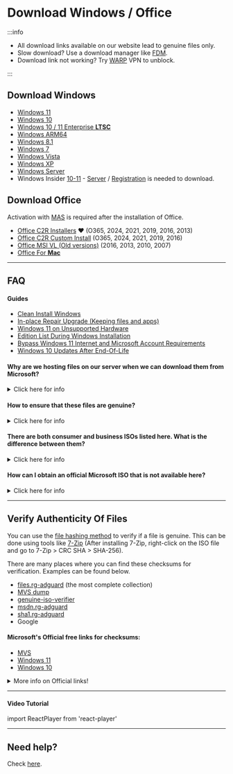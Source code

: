 # Download Windows / Office

:::info

- All download links available on our website lead to genuine files only.
- Slow download? Use a download manager like [FDM](https://www.freedownloadmanager.org/).
- Download link not working? Try [WARP](https://one.one.one.one/) VPN to unblock.

:::

## Download Windows
-  [Windows 11](windows_11_links.md)                                                                                                                                                              
-  [Windows 10](windows_10_links.md)                                                                                                                                                              
-  [Windows 10 / 11 Enterprise **LTSC**](windows_ltsc_links.md)                                                                                                                                   
-  [Windows ARM64](windows_arm_links.md)                                                                                                                                                          
-  [Windows 8.1](windows_8.1_links.md)                                                                                                                                                            
-  [Windows 7](windows_7_links.md)                                                                                                                                                                
-  [Windows Vista](windows_vista__links.md)    
-  [Windows XP](windows_xp_links.md)                                                                                                                                                              
-  [Windows Server](windows_server_links.md)                                                                                                                                                      
-  Windows Insider [10-11](https://www.microsoft.com/en-us/software-download/windowsinsiderpreviewiso) - [Server](https://www.microsoft.com/en-us/software-download/windowsinsiderpreviewserver) / [Registration](https://www.microsoft.com/en-us/windowsinsider/getting-started) is needed to download.

## Download Office
Activation with [MAS](intro.md#how-to-activate-windows--office) is required after the installation of Office.

-  [Office C2R Installers](https://gravesoft.dev/office_c2r_links) ❤️ (O365, 2024, 2021, 2019, 2016, 2013)  
-  [Office C2R Custom Install](https://gravesoft.dev/office_c2r_custom) (O365, 2024, 2021, 2019, 2016)
-  [Office MSI VL (Old versions)](office_msi_links.md) (2016, 2013, 2010, 2007)
-  [Office For **Mac**](office_for_mac.md)                             

---

## FAQ

#### Guides
- [Clean Install Windows](https://gravesoft.dev/clean_install_windows)
- [In-place Repair Upgrade (Keeping files and apps)](https://gravesoft.dev/in-place_repair_upgrade)
- [Windows 11 on Unsupported Hardware](https://gravesoft.dev/clean_install_windows#windows-11-on-unsupported-hardware)
- [Edition List During Windows Installation](https://gravesoft.dev/clean_install_windows#edition-list-during-windows-installation)
- [Bypass Windows 11 Internet and Microsoft Account Requirements](https://gravesoft.dev/clean_install_windows#bypass-windows-11-internet-and-microsoft-account-requirements)
- [Windows 10 Updates After End-Of-Life](windows10_eol.md)

#### Why are we hosting files on our server when we can download them from Microsoft?

<details>
<summary>Click here for info</summary>

Microsoft provides consumer ISOs for free on their [site](https://www.microsoft.com/en-us/software-download), but business, enterprise, and older ISOs are behind paywalls such as [MVS](https://visualstudio.microsoft.com/subscriptions/) and [M365 Admin Center](https://learn.microsoft.com/en-us/licensing/vlsc-faqs-home-page). That's why we need to host files on our servers.

</details>

#### How to ensure that these files are genuine?

<details>
<summary>Click here for info</summary>

You can check [here](genuine-installation-media.md#verify-authenticity-of-files) on how to be sure that files are genuine by verifying the checksum available on the official Microsoft website.

</details>


#### There are both consumer and business ISOs listed here. What is the difference between them?

<details>
<summary>Click here for info</summary>

For Windows 10/11 General Availability Channel (GAC) releases (i.e., Home and Pro), Microsoft produces two types of ISO files: Consumer and Business. 

The Consumer ISO includes all editions such as Home, Pro, and Education, but excludes the Enterprise edition. In contrast, the Business ISO contains all editions except for the Home-level editions, and these ISO files come with a KMS key pre-installed (not activated) by default.

</details>


#### How can I obtain an official Microsoft ISO that is not available here?

<details>
<summary>Click here for info</summary>

You can request the file [here](https://discord.gg/FajfGaH3nD).

</details>

---

## Verify Authenticity Of Files

You can use the [file hashing method](https://en.wikipedia.org/wiki/File_verification) to verify if a file is genuine. This can be done using tools like [7-Zip](https://7-zip.org/) (After installing 7-Zip, right-click on the ISO file and go to 7-Zip > CRC SHA > SHA-256).

There are many places where you can find these checksums for verification. Examples can be found below.

 -  [files.rg-adguard](https://files.rg-adguard.net/search) (the most complete collection)
 -  [MVS dump](https://awuctl.github.io/mvs/)
 -  [genuine-iso-verifier](https://genuine-iso-verifier.weebly.com/)
 -  [msdn.rg-adguard](https://msdn.rg-adguard.net/)
 -  [sha1.rg-adguard](https://sha1.rg-adguard.net/)
 -  Google

#### Microsoft's Official free links for checksums:

 -	[MVS](https://my.visualstudio.com/Downloads)
 -	[Windows 11](https://www.microsoft.com/en-us/software-download/windows11)
 -	[Windows 10](https://www.microsoft.com/en-us/software-download/windows10)

<details>
  <summary>More info on Official links!</summary>

**MVS**  
On MVS, you need to login and click on 'All Downloads' button and then search the product name.  

**MVS Limitations:**  
 -	They used to publish only SHA-1, but later started publishing SHA-1 and SHA-256 both and from 2022 they now publish only SHA-256.  
 -	However they removed all the SHA-1 data and as a result, old files checksums are simply not available on MVS site.  
 -	Also, around the time when they were publishing SHA-1 and SHA-256 both, they messed up some SHA-256 data, for example 
 	```
 	Incorrect SHA-256 example
 	SHA256: BDB3D0C5C933B201ECE736A172FB604AA5D7D0705DD75681F9FCC4B1EE79FAC8
 	File name: en-uk_windows_10_enterprise_ltsc_2019_x64_dvd_723dfbc1.iso
 	```
 -	So its useful only for the latest files.

**Windows 11**  
SHA-256 list will appear if you download the ISO file.

**Windows 10**  
Microsoft doesn't allow you to download ISO file directly if browser's useragent is Windows OS. So you need to change it to something else like Android or IOS and then download the ISO file to see the list.

</details>

---

#### Video Tutorial

import ReactPlayer from 'react-player'

<ReactPlayer controls width='100%' height='auto' src='/how_to_verify_files.mp4' />

---

## Need help?

Check [here](contactus.md).
